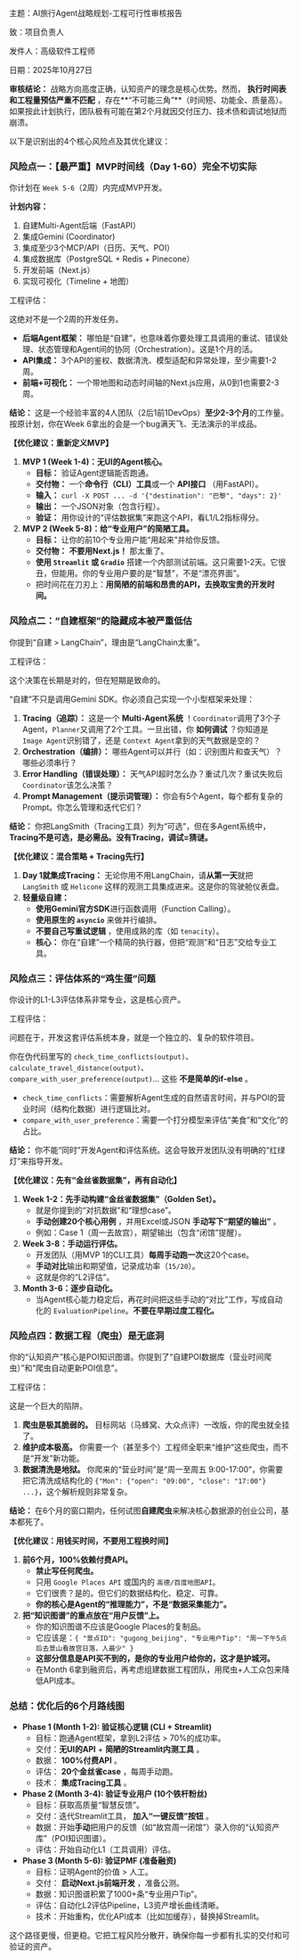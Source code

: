 主题：AI旅行Agent战略规划-工程可行性审核报告

致：项目负责人

发件人：高级软件工程师

日期：2025年10月27日

**审核结论：** 战略方向高度正确，认知资产的理念是核心优势。然而， **执行时间表和工程量预估严重不匹配** ，存在**“不可能三角”**（时间短、功能全、质量高）。如果按此计划执行，团队极有可能在第2个月就因交付压力、技术债和调试地狱而崩溃。

以下是识别出的4个核心风险点及其优化建议：

### 风险点一：【最严重】MVP时间线（Day 1-60）完全不切实际

你计划在 `Week 5-6`（2周）内完成MVP开发。

**计划内容：**

1. 自建Multi-Agent后端（FastAPI）
2. 集成Gemini (Coordinator)
3. 集成至少3个MCP/API（日历、天气、POI）
4. 集成数据库（PostgreSQL + Redis + Pinecone）
5. 开发前端（Next.js）
6. 实现可视化（Timeline + 地图）

工程评估：

这绝对不是一个2周的开发任务。

* **后端Agent框架：** 哪怕是“自建”，也意味着你要处理工具调用的重试、错误处理、状态管理和Agent间的协同（Orchestration）。这是1个月的活。
* **API集成：** 3个API的鉴权、数据清洗、模型适配和异常处理，至少需要1-2周。
* **前端+可视化：** 一个带地图和动态时间轴的Next.js应用，从0到1也需要2-3周。

**结论：** 这是一个经验丰富的4人团队（2后1前1DevOps）**至少2-3个月**的工作量。按原计划，你在Week 6拿出的会是一个bug满天飞、无法演示的半成品。

**【优化建议：重新定义MVP】**

1. **MVP 1 (Week 1-4)：无UI的Agent核心。**
   * **目标：** 验证Agent逻辑能否跑通。
   * **交付物：** 一个**命令行（CLI）工具**或一个 **API接口** （用FastAPI）。
   * **输入：** `curl -X POST ... -d '{"destination": "巴黎", "days": 2}'`
   * **输出：** 一个JSON对象（包含行程）。
   * **验证：** 用你设计的“评估数据集”来跑这个API，看L1/L2指标得分。
2. **MVP 2 (Week 5-8)：给“专业用户”的简陋工具。**
   * **目标：** 让你的前10个专业用户能“用起来”并给你反馈。
   * **交付物：** **不要用Next.js！** 那太重了。
   * **使用 `Streamlit` 或 `Gradio`** 搭建一个内部测试前端。这只需要1-2天。它很丑，但能用。你的专业用户要的是“智慧”，不是“漂亮界面”。
   * 把时间花在刀刃上：**用简陋的前端和昂贵的API，去换取宝贵的开发时间。**

### 风险点二：“自建框架”的隐藏成本被严重低估

你提到“自建 > LangChain”，理由是“LangChain太重”。

工程评估：

这个决策在长期是对的，但在短期是致命的。

“自建”不只是调用Gemini SDK。你必须自己实现一个小型框架来处理：

1. **Tracing（追踪）：** 这是一个 **Multi-Agent系统** ！`Coordinator`调用了3个子Agent，`Planner`又调用了2个工具。一旦出错，你 **如何调试** ？你知道是 `Image Agent`识别错了，还是 `Context Agent`拿到的天气数据是空的？
2. **Orchestration（编排）：** 哪些Agent可以并行（如：识别图片和查天气）？哪些必须串行？
3. **Error Handling（错误处理）：** 天气API超时怎么办？重试几次？重试失败后 `Coordinator`该怎么决策？
4. **Prompt Management（提示词管理）：** 你会有5个Agent，每个都有复杂的Prompt。你怎么管理和迭代它们？

**结论：** 你把LangSmith（Tracing工具）列为“可选”，但在多Agent系统中，**Tracing不是可选，是必需品。没有Tracing，调试=猜谜。**

**【优化建议：混合策略 + Tracing先行】**

1. **Day 1就集成Tracing：** 无论你用不用LangChain，请**从第一天**就把 `LangSmith` 或 `Helicone` 这样的观测工具集成进来。这是你的驾驶舱仪表盘。
2. **轻量级自建：**
   * **使用Gemini官方SDK**进行函数调用（Function Calling）。
   * **使用原生的 `asyncio`** 来做并行编排。
   * **不要自己写重试逻辑** ，使用成熟的库（如 `tenacity`）。
   * **核心：** 你在“自建”一个精简的执行器，但把“观测”和“日志”交给专业工具。

### 风险点三：评估体系的“鸡生蛋”问题

你设计的L1-L3评估体系非常专业，这是核心资产。

工程评估：

问题在于，开发这套评估系统本身，就是一个独立的、复杂的软件项目。

你在伪代码里写的 `check_time_conflicts(output)`、`calculate_travel_distance(output)`、`compare_with_user_preference(output)`... 这些 **不是简单的if-else** 。

* `check_time_conflicts`：需要解析Agent生成的自然语言时间，并与POI的营业时间（结构化数据）进行逻辑比对。
* `compare_with_user_preference`：需要一个打分模型来评估“美食”和“文化”的占比。

**结论：** 你不能“同时”开发Agent和评估系统。这会导致开发团队没有明确的“红绿灯”来指导开发。

**【优化建议：先有“金丝雀数据集”，再有自动化】**

1. **Week 1-2：先手动构建“金丝雀数据集”（Golden Set）。**
   * 就是你提到的“对抗数据”和“理想case”。
   * **手动创建20个核心用例** ，并用Excel或JSON **手动写下“期望的输出”** 。
   * 例如：Case 1（周一去故宫），期望输出（包含“闭馆”提醒）。
2. **Week 3-8：手动运行评估。**
   * 开发团队（用MVP 1的CLI工具）**每周手动跑一次**这20个case。
   * **手动对比**输出和期望值，记录成功率（`15/20`）。
   * 这就是你的“L2评估”。
3. **Month 3-6：逐步自动化。**
   * 当Agent核心能力稳定后，再花时间把这些手动的“对比”工作，写成自动化的 `EvaluationPipeline`。**不要在早期过度工程化。**

### 风险点四：数据工程（爬虫）是无底洞

你的“认知资产”核心是POI知识图谱。你提到了“自建POI数据库（营业时间爬虫）”和“爬虫自动更新POI信息”。

工程评估：

这是一个巨大的陷阱。

1. **爬虫是极其脆弱的。** 目标网站（马蜂窝、大众点评）一改版，你的爬虫就全挂了。
2. **维护成本极高。** 你需要一个（甚至多个）工程师全职来“维护”这些爬虫，而不是“开发”新功能。
3. **数据清洗是地狱。** 你爬来的“营业时间”是“周一至周五 9:00-17:00”，你需要把它清洗成结构化的 `{"Mon": {"open": "09:00", "close": "17:00"} ...}`，这个解析规则非常复杂。

**结论：** 在6个月的窗口期内，任何试图**自建爬虫**来解决核心数据源的创业公司，基本都死了。

**【优化建议：用钱买时间，不要用工程换时间】**

1. **前6个月，100%依赖付费API。**
   * **禁止写任何爬虫。**
   * 只用 `Google Places API` 或国内的 `高德/百度地图API`。
   * 它们很贵？是的。但它们的数据结构化、稳定、可靠。
   * **你的核心是Agent的“推理能力”，不是“数据采集能力”。**
2. **把“知识图谱”的重点放在“用户反馈”上。**
   * 你的知识图谱不应该是Google Places的复制品。
   * 它应该是：`{ "景点ID": "gugong_beijing", "专业用户Tip": "周一下午5点后去景山看故宫日落，人最少" }`
   * **这部分信息是API买不到的，是你的专业用户给你的，这才是护城河。**
   * 在Month 6拿到融资后，再考虑组建数据工程团队，用爬虫+人工众包来降低API成本。

### 总结：优化后的6个月路线图

* **Phase 1 (Month 1-2): 验证核心逻辑 (CLI + Streamlit)**
  * 目标：跑通Agent框架，拿到L2评估 > 70%的成功率。
  * 交付：**无UI的API** +  **简陋的Streamlit内测工具** 。
  * 数据： **100%付费API** 。
  * 评估： **20个金丝雀case** ，每周手动跑。
  * 技术： **集成Tracing工具** 。
* **Phase 2 (Month 3-4): 验证专业用户 (10个铁杆粉丝)**
  * 目标：获取高质量“智慧反馈”。
  * 交付：迭代Streamlit工具， **加入“一键反馈”按钮** 。
  * 数据：开始**手动**把用户的反馈（如“故宫周一闭馆”）录入你的“认知资产库”（POI知识图谱）。
  * 评估：开始自动化L1（工具调用）评估。
* **Phase 3 (Month 5-6): 验证PMF (准备融资)**
  * 目标：证明Agent的价值 > 人工。
  * 交付： **启动Next.js前端开发** ，准备公测。
  * 数据：知识图谱积累了1000+条“专业用户Tip”。
  * 评估：自动化L2评估Pipeline，L3资产增长曲线清晰。
  * 技术：开始重构，优化API成本（比如加缓存），替换掉Streamlit。

这个路径更慢，但更稳。它把工程风险分散开，确保你每一步都有扎实的交付和可验证的资产。
